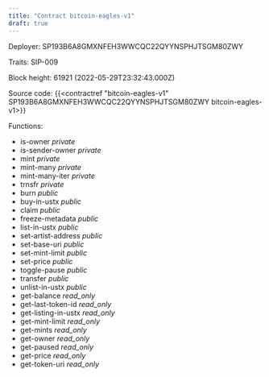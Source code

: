 ```yaml
---
title: "Contract bitcoin-eagles-v1"
draft: true
---
```

Deployer: SP193B6A8GMXNFEH3WWCQC22QYYNSPHJTSGM80ZWY

Traits:
SIP-009 



Block height: 61921 (2022-05-29T23:32:43.000Z)

Source code: {{<contractref "bitcoin-eagles-v1" SP193B6A8GMXNFEH3WWCQC22QYYNSPHJTSGM80ZWY bitcoin-eagles-v1>}}

Functions:

* is-owner _private_
* is-sender-owner _private_
* mint _private_
* mint-many _private_
* mint-many-iter _private_
* trnsfr _private_
* burn _public_
* buy-in-ustx _public_
* claim _public_
* freeze-metadata _public_
* list-in-ustx _public_
* set-artist-address _public_
* set-base-uri _public_
* set-mint-limit _public_
* set-price _public_
* toggle-pause _public_
* transfer _public_
* unlist-in-ustx _public_
* get-balance _read_only_
* get-last-token-id _read_only_
* get-listing-in-ustx _read_only_
* get-mint-limit _read_only_
* get-mints _read_only_
* get-owner _read_only_
* get-paused _read_only_
* get-price _read_only_
* get-token-uri _read_only_
